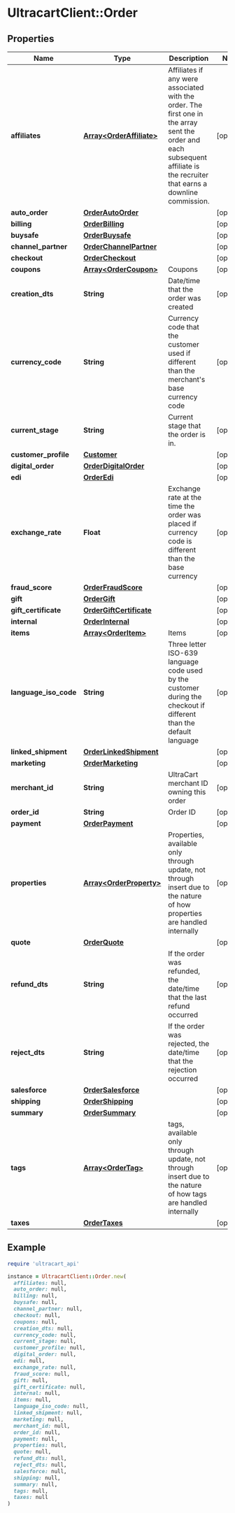 # UltracartClient::Order

## Properties

| Name | Type | Description | Notes |
| ---- | ---- | ----------- | ----- |
| **affiliates** | [**Array&lt;OrderAffiliate&gt;**](OrderAffiliate.md) | Affiliates if any were associated with the order.  The first one in the array sent the order and each subsequent affiliate is the recruiter that earns a downline commission. | [optional] |
| **auto_order** | [**OrderAutoOrder**](OrderAutoOrder.md) |  | [optional] |
| **billing** | [**OrderBilling**](OrderBilling.md) |  | [optional] |
| **buysafe** | [**OrderBuysafe**](OrderBuysafe.md) |  | [optional] |
| **channel_partner** | [**OrderChannelPartner**](OrderChannelPartner.md) |  | [optional] |
| **checkout** | [**OrderCheckout**](OrderCheckout.md) |  | [optional] |
| **coupons** | [**Array&lt;OrderCoupon&gt;**](OrderCoupon.md) | Coupons | [optional] |
| **creation_dts** | **String** | Date/time that the order was created | [optional] |
| **currency_code** | **String** | Currency code that the customer used if different than the merchant&#39;s base currency code | [optional] |
| **current_stage** | **String** | Current stage that the order is in. | [optional] |
| **customer_profile** | [**Customer**](Customer.md) |  | [optional] |
| **digital_order** | [**OrderDigitalOrder**](OrderDigitalOrder.md) |  | [optional] |
| **edi** | [**OrderEdi**](OrderEdi.md) |  | [optional] |
| **exchange_rate** | **Float** | Exchange rate at the time the order was placed if currency code is different than the base currency | [optional] |
| **fraud_score** | [**OrderFraudScore**](OrderFraudScore.md) |  | [optional] |
| **gift** | [**OrderGift**](OrderGift.md) |  | [optional] |
| **gift_certificate** | [**OrderGiftCertificate**](OrderGiftCertificate.md) |  | [optional] |
| **internal** | [**OrderInternal**](OrderInternal.md) |  | [optional] |
| **items** | [**Array&lt;OrderItem&gt;**](OrderItem.md) | Items | [optional] |
| **language_iso_code** | **String** | Three letter ISO-639 language code used by the customer during the checkout if different than the default language | [optional] |
| **linked_shipment** | [**OrderLinkedShipment**](OrderLinkedShipment.md) |  | [optional] |
| **marketing** | [**OrderMarketing**](OrderMarketing.md) |  | [optional] |
| **merchant_id** | **String** | UltraCart merchant ID owning this order | [optional] |
| **order_id** | **String** | Order ID | [optional] |
| **payment** | [**OrderPayment**](OrderPayment.md) |  | [optional] |
| **properties** | [**Array&lt;OrderProperty&gt;**](OrderProperty.md) | Properties, available only through update, not through insert due to the nature of how properties are handled internally | [optional] |
| **quote** | [**OrderQuote**](OrderQuote.md) |  | [optional] |
| **refund_dts** | **String** | If the order was refunded, the date/time that the last refund occurred | [optional] |
| **reject_dts** | **String** | If the order was rejected, the date/time that the rejection occurred | [optional] |
| **salesforce** | [**OrderSalesforce**](OrderSalesforce.md) |  | [optional] |
| **shipping** | [**OrderShipping**](OrderShipping.md) |  | [optional] |
| **summary** | [**OrderSummary**](OrderSummary.md) |  | [optional] |
| **tags** | [**Array&lt;OrderTag&gt;**](OrderTag.md) | tags, available only through update, not through insert due to the nature of how tags are handled internally | [optional] |
| **taxes** | [**OrderTaxes**](OrderTaxes.md) |  | [optional] |

## Example

```ruby
require 'ultracart_api'

instance = UltracartClient::Order.new(
  affiliates: null,
  auto_order: null,
  billing: null,
  buysafe: null,
  channel_partner: null,
  checkout: null,
  coupons: null,
  creation_dts: null,
  currency_code: null,
  current_stage: null,
  customer_profile: null,
  digital_order: null,
  edi: null,
  exchange_rate: null,
  fraud_score: null,
  gift: null,
  gift_certificate: null,
  internal: null,
  items: null,
  language_iso_code: null,
  linked_shipment: null,
  marketing: null,
  merchant_id: null,
  order_id: null,
  payment: null,
  properties: null,
  quote: null,
  refund_dts: null,
  reject_dts: null,
  salesforce: null,
  shipping: null,
  summary: null,
  tags: null,
  taxes: null
)
```

